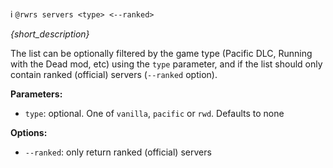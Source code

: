 :information_source:️ `@rwrs servers <type> <--ranked>`

_{short_description}_

The list can be optionally filtered by the game type (Pacific DLC, Running with the Dead mod, etc) using the `type` parameter, and if the list should only contain ranked (official) servers (`--ranked` option).

**Parameters:**

- `type`: optional. One of `vanilla`, `pacific` or `rwd`. Defaults to none

**Options:**

- `--ranked`: only return ranked (official) servers